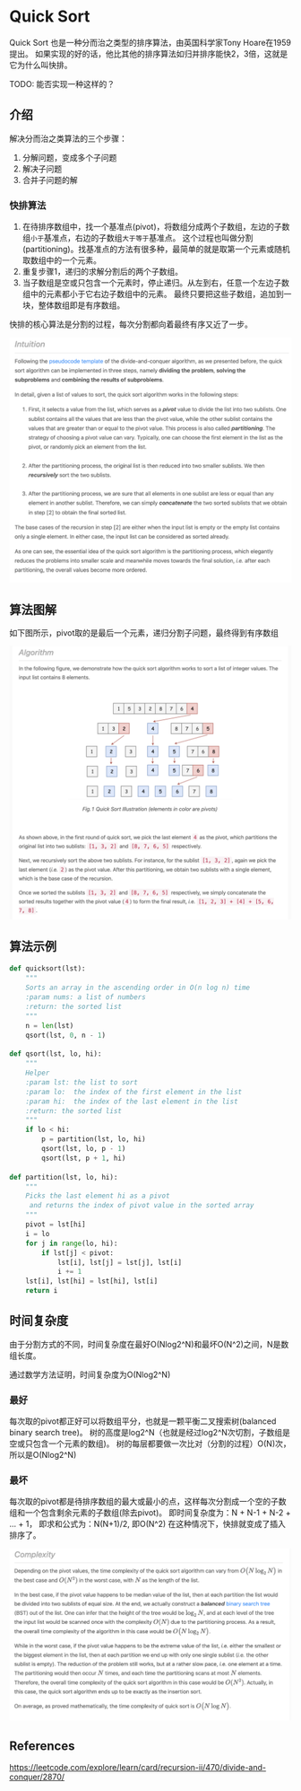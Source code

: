 # Quick Sort

Quick Sort 也是一种分而治之类型的排序算法，由英国科学家Tony Hoare在1959提出。
如果实现的好的话，他比其他的排序算法如归并排序能快2，3倍，这就是它为什么叫快排。

TODO: 能否实现一种这样的？

## 介绍

解决分而治之类算法的三个步骤：
1. 分解问题，变成多个子问题
2. 解决子问题
3. 合并子问题的解

### 快排算法
1. 在待排序数组中，找一个基准点(pivot)，将数组分成两个子数组，左边的子数组`小于`基准点，右边的子数组`大于等于`基准点。
这个过程也叫做分割(partitioning)。找基准点的方法有很多种，最简单的就是取第一个元素或随机取数组中的一个元素。
2. 重复步骤1，递归的求解分割后的两个子数组。
3. 当子数组是空或只包含一个元素时，停止递归。从左到右，任意一个左边子数组中的元素都小于它右边子数组中的元素。
最终只要把这些子数组，追加到一块，整体数组即是有序数组。

快排的核心算法是分割的过程，每次分割都向着最终有序又近了一步。

![quick sort intuition](/images/explore/recursion-ii/divide-and-conquer/quick-sort-intuition.png)

## 算法图解

如下图所示，pivot取的是最后一个元素，递归分割子问题，最终得到有序数组

![quick sort algorithm](/images/explore/recursion-ii/divide-and-conquer/quick-sort-algorithm.png)

## 算法示例

```python
def quicksort(lst):
    """
    Sorts an array in the ascending order in O(n log n) time
    :param nums: a list of numbers
    :return: the sorted list
    """
    n = len(lst)
    qsort(lst, 0, n - 1)

def qsort(lst, lo, hi):
    """
    Helper
    :param lst: the list to sort
    :param lo:  the index of the first element in the list
    :param hi:  the index of the last element in the list
    :return: the sorted list
    """
    if lo < hi:
        p = partition(lst, lo, hi)
        qsort(lst, lo, p - 1)
        qsort(lst, p + 1, hi)

def partition(lst, lo, hi):
    """
    Picks the last element hi as a pivot
     and returns the index of pivot value in the sorted array
    """
    pivot = lst[hi]
    i = lo
    for j in range(lo, hi):
        if lst[j] < pivot:
            lst[i], lst[j] = lst[j], lst[i]
            i += 1
    lst[i], lst[hi] = lst[hi], lst[i]
    return i

```

## 时间复杂度

由于分割方式的不同，时间复杂度在最好O(Nlog2^N)和最坏O(N^2)之间，N是数组长度。

通过数学方法证明，时间复杂度为O(Nlog2^N)


### 最好
每次取的pivot都正好可以将数组平分，也就是一颗平衡二叉搜索树(balanced binary search tree)。
树的高度是log2^N（也就是经过log2^N次切割，子数组是空或只包含一个元素的数组)。
树的每层都要做一次比对（分割的过程）O(N)次，
所以是O(Nlog2^N)

### 最坏
每次取的pivot都是待排序数组的最大或最小的点，这样每次分割成一个空的子数组和一个包含剩余元素的子数组(除去pivot)。
即时间复杂度为：N + N-1 + N-2 + ... + 1， 即求和公式为：N(N+1)/2, 即O(N^2)
在这种情况下，快排就变成了插入排序了。

![quick sort complexity](/images/explore/recursion-ii/divide-and-conquer/quick-sort-complexity.png)


## References
https://leetcode.com/explore/learn/card/recursion-ii/470/divide-and-conquer/2870/